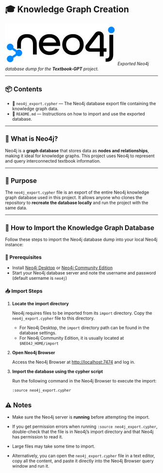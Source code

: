 # 🎓 Knowledge Graph Creation

![Neo4j Logo](./neo4j.png)
*Exported Neo4j database dump for the **Textbook-GPT** project.*

---

## 📦 Contents

- 📁 `neo4j_export.cypher` — The Neo4j database export file containing the knowledge graph data.  
- 📄 `README.md` — Instructions on how to import and use the exported database.

---

## 🤔 What is Neo4j?

Neo4j is a **graph database** that stores data as **nodes and relationships**, making it ideal for knowledge graphs. This project uses Neo4j to represent and query interconnected textbook information.


---

## 🎯 Purpose

The `neo4j_export.cypher` file is an export of the entire Neo4j knowledge graph database used in this project. It allows anyone who clones the repository to **recreate the database locally** and run the project with the same data.

---

## 🚀 How to Import the Knowledge Graph Database

Follow these steps to import the Neo4j database dump into your local Neo4j instance:

### 🔧 Prerequisites

- Install [Neo4j Desktop](https://neo4j.com/download/) or [Neo4j Community Edition](https://neo4j.com/download-center/)  
- Start your Neo4j database server and note the username and password (default username is `neo4j`)

### 📥 Import Steps

1. **Locate the import directory**

   Neo4j requires files to be imported from its `import` directory. Copy the `neo4j_export.cypher` file to this directory.

   - For Neo4j Desktop, the `import` directory path can be found in the database settings.  
   - For Neo4j Community Edition, it is usually located at `$NEO4J_HOME/import`

2. **Open Neo4j Browser**

   Access the Neo4j Browser at [http://localhost:7474](http://localhost:7474) and log in.

3. **Import the database using the cypher script**

   Run the following command in the Neo4j Browser to execute the import:

   ```cypher
   :source neo4j_export.cypher

## ⚠️ Notes

- Make sure the Neo4j server is **running** before attempting the import.

- If you get permission errors when running `:source neo4j_export.cypher`, double-check that the file is in Neo4j’s import directory and that Neo4j has permission to read it.

- Large files may take some time to import.

- Alternatively, you can open the `neo4j_export.cypher` file in a text editor, copy all the content, and paste it directly into the Neo4j Browser query window and run it.

